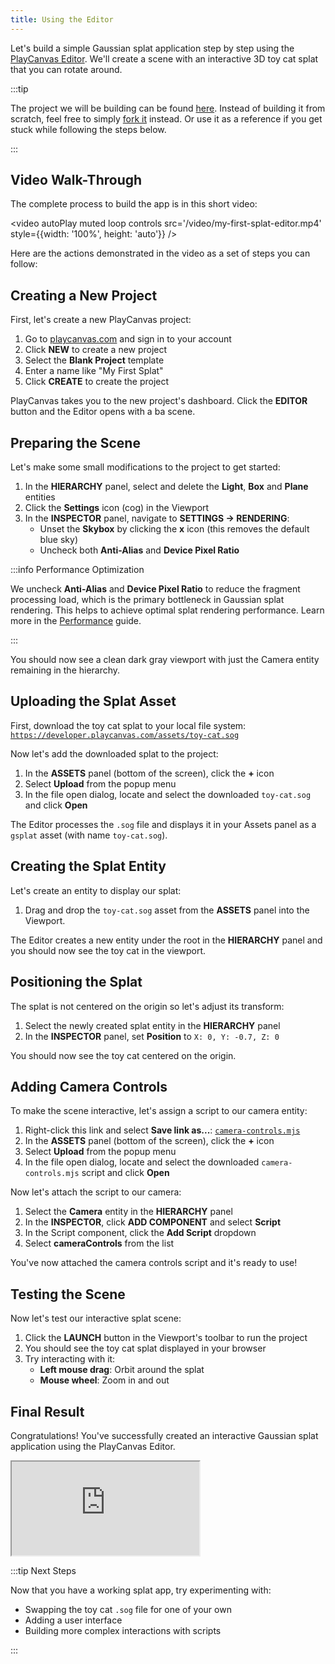 ```yaml
---
title: Using the Editor
---
```


Let's build a simple Gaussian splat application step by step using the [PlayCanvas Editor](/user-manual/editor). We'll create a scene with an interactive 3D toy cat splat that you can rotate around.

:::tip

The project we will be building can be found [here](https://playcanvas.com/project/1372123/overview/my-first-splat-app). Instead of building it from scratch, feel free to simply [fork it](/user-manual/editor/projects/creating/#fork-an-existing-project) instead. Or use it as a reference if you get stuck while following the steps below.

:::

## Video Walk-Through

The complete process to build the app is in this short video:

<video autoPlay muted loop controls src='/video/my-first-splat-editor.mp4' style={{width: '100%', height: 'auto'}} />

Here are the actions demonstrated in the video as a set of steps you can follow:

## Creating a New Project

First, let's create a new PlayCanvas project:

1. Go to [playcanvas.com](https://playcanvas.com) and sign in to your account
2. Click **NEW** to create a new project
3. Select the **Blank Project** template
4. Enter a name like "My First Splat"
5. Click **CREATE** to create the project

PlayCanvas takes you to the new project's dashboard. Click the **EDITOR** button and the Editor opens with a ba scene.

## Preparing the Scene

Let's make some small modifications to the project to get started:

1. In the **HIERARCHY** panel, select and delete the **Light**, **Box** and **Plane** entities
2. Click the **Settings** icon (cog) in the Viewport
3. In the **INSPECTOR** panel, navigate to **SETTINGS → RENDERING**:
   * Unset the **Skybox** by clicking the **x** icon (this removes the default blue sky)
   * Uncheck both **Anti-Alias** and **Device Pixel Ratio**

:::info Performance Optimization

We uncheck **Anti-Alias** and **Device Pixel Ratio** to reduce the fragment processing load, which is the primary bottleneck in Gaussian splat rendering. This helps to achieve optimal splat rendering performance. Learn more in the [Performance](../engine-features/performance.md) guide.

:::

You should now see a clean dark gray viewport with just the Camera entity remaining in the hierarchy.

## Uploading the Splat Asset

First, download the toy cat splat to your local file system: [`https://developer.playcanvas.com/assets/toy-cat.sog`](https://developer.playcanvas.com/assets/toy-cat.sog)

Now let's add the downloaded splat to the project:

1. In the **ASSETS** panel (bottom of the screen), click the **+** icon
2. Select **Upload** from the popup menu
3. In the file open dialog, locate and select the downloaded `toy-cat.sog` and click **Open**

The Editor processes the `.sog` file and displays it in your Assets panel as a `gsplat` asset (with name `toy-cat.sog`).

## Creating the Splat Entity

Let's create an entity to display our splat:

1. Drag and drop the `toy-cat.sog` asset from the **ASSETS** panel into the Viewport.

The Editor creates a new entity under the root in the **HIERARCHY** panel and you should now see the toy cat in the viewport.

## Positioning the Splat

The splat is not centered on the origin so let's adjust its transform:

1. Select the newly created splat entity in the **HIERARCHY** panel
2. In the **INSPECTOR** panel, set **Position** to `X: 0, Y: -0.7, Z: 0`

You should now see the toy cat centered on the origin.

## Adding Camera Controls

To make the scene interactive, let's assign a script to our camera entity:

1. Right-click this link and select **Save link as...**: [`camera-controls.mjs`](https://raw.githubusercontent.com/playcanvas/engine/main/scripts/esm/camera-controls.mjs)
2. In the **ASSETS** panel (bottom of the screen), click the **+** icon
3. Select **Upload** from the popup menu
4. In the file open dialog, locate and select the downloaded `camera-controls.mjs` script and click **Open**

Now let's attach the script to our camera:

1. Select the **Camera** entity in the **HIERARCHY** panel
2. In the **INSPECTOR**, click **ADD COMPONENT** and select **Script**
3. In the Script component, click the **Add Script** dropdown
4. Select **cameraControls** from the list

You've now attached the camera controls script and it's ready to use!

## Testing the Scene

Now let's test our interactive splat scene:

1. Click the **LAUNCH** button in the Viewport's toolbar to run the project
2. You should see the toy cat splat displayed in your browser
3. Try interacting with it:
   - **Left mouse drag**: Orbit around the splat
   - **Mouse wheel**: Zoom in and out

## Final Result

Congratulations! You've successfully created an interactive Gaussian splat application using the PlayCanvas Editor.

<div className="iframe-container">
    <iframe src="https://playcanv.as/e/p/N0FSHHVn/" title="My First Splat" allow="camera; microphone; xr-spatial-tracking; fullscreen" allowfullscreen></iframe>
</div>

:::tip Next Steps

Now that you have a working splat app, try experimenting with:

- Swapping the toy cat `.sog` file for one of your own
- Adding a user interface
- Building more complex interactions with scripts

:::
